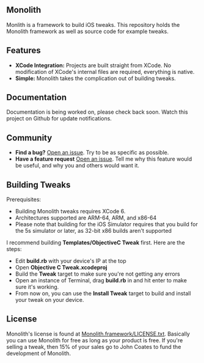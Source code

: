 ## Monolith
Monlith is a framework to build iOS tweaks. This repository holds the Monolith framework as well as source code for example tweaks.

## Features
* **XCode Integration:** Projects are built straight from XCode. No modification of XCode's internal files are required, everything is native.
* **Simple:** Monolith takes the complication out of building tweaks.

## Documentation

Documentation is being worked on, please check back soon. Watch this project on Github for update notifications.

## Community

- **Find a bug?** [Open an issue](https://github.com/johncoates/Monolith/issues/new). Try to be as specific as possible.
- **Have a feature request** [Open an issue](https://github.com/johncoates/Monolith/issues/new). Tell me why this feature would be useful, and why you and others would want it.


## Building Tweaks

Prerequisites: 

* Building Monolith tweaks requires XCode 6.
* Architectures supported are ARM-64, ARM, and x86-64
* Please note that building for the iOS Simulator requires that you build for the 5s simulator or later, as 32-bit x86 builds aren't supported

I recommend building **Templates/ObjectiveC Tweak** first. Here are the steps:

* Edit **build.rb** with your device's IP at the top
* Open **Objective C Tweak.xcodeproj**
* Build the **Tweak** target to make sure you're not getting any errors
* Open an instance of Terminal, drag **build.rb** in and hit enter to make sure it's working.
* From now on, you can use the **Install Tweak** target to build and install your tweak on your device.

## License

Monolith's license is found at [Monolith.framework/LICENSE.txt](https://github.com/johncoates/Monolith/blob/master/Monolith.framework/LICENSE.txt). Basically you can use Monolith for free as long as your product is free. If you're selling a tweak, then 15% of your sales go to John Coates to fund the development of Monolith.